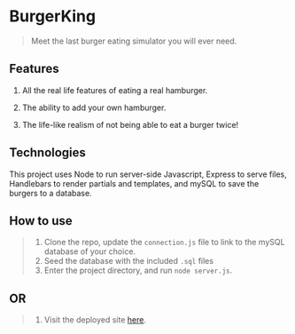 # BurgerKing

> Meet the last burger eating simulator you will ever need.

## __Features__

1. All the real life features of eating a real hamburger.

2. The ability to add your own hamburger.

3. The life-like realism of not being able to eat a burger twice!

## Technologies

This project uses Node to run server-side Javascript, Express to serve files, Handlebars to render partials and templates, and mySQL to save the burgers to a database.

## How to use


> 1. Clone the repo, update the `connection.js` file to link to the mySQL database of your choice.
>1. Seed the database with the included `.sql` files
>1. Enter the project directory, and run `node server.js`.

## OR

>1. Visit the deployed site [here](https://hidden-hamlet-30830.herokuapp.com/).




